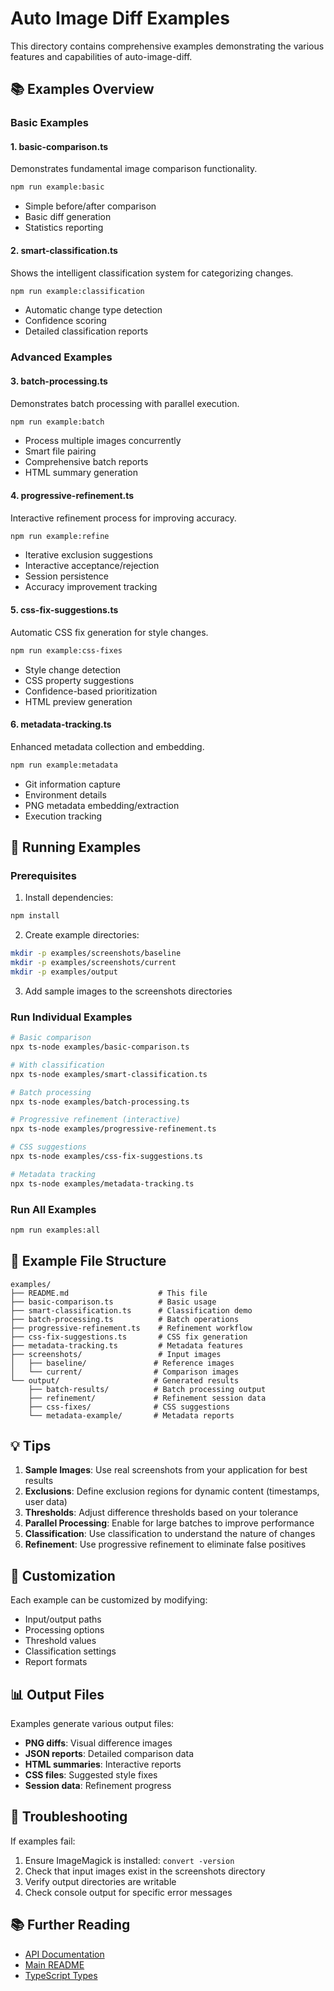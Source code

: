 # Auto Image Diff Examples

This directory contains comprehensive examples demonstrating the various features and capabilities of auto-image-diff.

## 📚 Examples Overview

### Basic Examples

#### 1. **basic-comparison.ts**
Demonstrates fundamental image comparison functionality.
```bash
npm run example:basic
```
- Simple before/after comparison
- Basic diff generation
- Statistics reporting

#### 2. **smart-classification.ts**
Shows the intelligent classification system for categorizing changes.
```bash
npm run example:classification
```
- Automatic change type detection
- Confidence scoring
- Detailed classification reports

### Advanced Examples

#### 3. **batch-processing.ts**
Demonstrates batch processing with parallel execution.
```bash
npm run example:batch
```
- Process multiple images concurrently
- Smart file pairing
- Comprehensive batch reports
- HTML summary generation

#### 4. **progressive-refinement.ts**
Interactive refinement process for improving accuracy.
```bash
npm run example:refine
```
- Iterative exclusion suggestions
- Interactive acceptance/rejection
- Session persistence
- Accuracy improvement tracking

#### 5. **css-fix-suggestions.ts**
Automatic CSS fix generation for style changes.
```bash
npm run example:css-fixes
```
- Style change detection
- CSS property suggestions
- Confidence-based prioritization
- HTML preview generation

#### 6. **metadata-tracking.ts**
Enhanced metadata collection and embedding.
```bash
npm run example:metadata
```
- Git information capture
- Environment details
- PNG metadata embedding/extraction
- Execution tracking

## 🚀 Running Examples

### Prerequisites

1. Install dependencies:
```bash
npm install
```

2. Create example directories:
```bash
mkdir -p examples/screenshots/baseline
mkdir -p examples/screenshots/current
mkdir -p examples/output
```

3. Add sample images to the screenshots directories

### Run Individual Examples

```bash
# Basic comparison
npx ts-node examples/basic-comparison.ts

# With classification
npx ts-node examples/smart-classification.ts

# Batch processing
npx ts-node examples/batch-processing.ts

# Progressive refinement (interactive)
npx ts-node examples/progressive-refinement.ts

# CSS suggestions
npx ts-node examples/css-fix-suggestions.ts

# Metadata tracking
npx ts-node examples/metadata-tracking.ts
```

### Run All Examples

```bash
npm run examples:all
```

## 📁 Example File Structure

```
examples/
├── README.md                    # This file
├── basic-comparison.ts          # Basic usage
├── smart-classification.ts      # Classification demo
├── batch-processing.ts          # Batch operations
├── progressive-refinement.ts    # Refinement workflow
├── css-fix-suggestions.ts       # CSS fix generation
├── metadata-tracking.ts         # Metadata features
├── screenshots/                 # Input images
│   ├── baseline/               # Reference images
│   └── current/                # Comparison images
└── output/                     # Generated results
    ├── batch-results/          # Batch processing output
    ├── refinement/             # Refinement session data
    ├── css-fixes/              # CSS suggestions
    └── metadata-example/       # Metadata reports
```

## 💡 Tips

1. **Sample Images**: Use real screenshots from your application for best results
2. **Exclusions**: Define exclusion regions for dynamic content (timestamps, user data)
3. **Thresholds**: Adjust difference thresholds based on your tolerance
4. **Parallel Processing**: Enable for large batches to improve performance
5. **Classification**: Use classification to understand the nature of changes
6. **Refinement**: Use progressive refinement to eliminate false positives

## 🔧 Customization

Each example can be customized by modifying:
- Input/output paths
- Processing options
- Threshold values
- Classification settings
- Report formats

## 📊 Output Files

Examples generate various output files:
- **PNG diffs**: Visual difference images
- **JSON reports**: Detailed comparison data
- **HTML summaries**: Interactive reports
- **CSS files**: Suggested style fixes
- **Session data**: Refinement progress

## 🐛 Troubleshooting

If examples fail:
1. Ensure ImageMagick is installed: `convert -version`
2. Check that input images exist in the screenshots directory
3. Verify output directories are writable
4. Check console output for specific error messages

## 📚 Further Reading

- [API Documentation](../docs/API.md)
- [Main README](../README.md)
- [TypeScript Types](../src/types/)